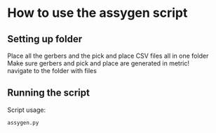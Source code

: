 # How to use the assygen script

## Setting up folder
Place all the gerbers and the pick and place CSV files all in one folder<br>
Make sure gerbers and pick and place are generated in metric!<br>
navigate to the folder with files<br>

## Running the script
Script usage:
```
assygen.py
```


